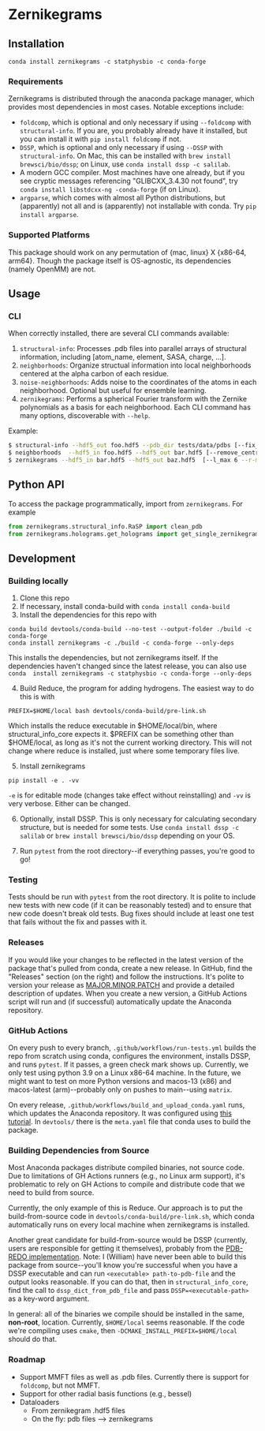 # Zernikegrams

## Installation
```
conda install zernikegrams -c statphysbio -c conda-forge
```

### Requirements
Zernikegrams is distributed through the anaconda package manager, which provides most dependencies in most cases. Notable exceptions include:
- `foldcomp`, which is optional and only necessary if using `--foldcomp` with `structural-info`. If you are, you probably already have it installed, but you can install it with `pip install foldcomp` if not.
- `DSSP`, which is optional and only necessary if using `--DSSP` with `structural-info`. On Mac, this can be installed with `brew install brewsci/bio/dssp`; on Linux, use `conda install dssp -c salilab`.
- A modern GCC compiler. Most machines have one already, but if you see cryptic messages referencing "GLIBCXX_3.4.30 not found", try `conda install libstdcxx-ng -conda-forge` (if on Linux). 
- `argparse`, which comes with almost all Python distributions, but (apparently) not all and is (apparently) not installable with conda. Try `pip install argparse`. 

### Supported Platforms
This package should work on any permutation of {mac, linux} X {x86-64, arm64}. Though the package itself is OS-agnostic, its dependencies (namely OpenMM) are not. 

## Usage
### CLI
When correctly installed, there are several CLI commands available:
1. `structural-info`: Processes .pdb files into parallel arrays of structural information, including [atom_name, element, SASA, charge, ...].
2. `neighborhoods`: Organize structual information into local neighborhoods centered at the alpha carbon of each residue.
3. `noise-neighborhoods`: Adds noise to the coordinates of the atoms in each neighborhood. Optional but useful for ensemble learning.
4. `zernikegrams`: Performs a spherical Fourier transform with the Zernike polynomials as a basis for each neighborhood. 
Each CLI command has many options, discoverable with `--help`.

Example:
```bash
$ structural-info --hdf5_out foo.hdf5 --pdb_dir tests/data/pdbs [--fix_pdbs --add_hydrogens --SASA --charge --DSSP ...]
$ neighborhoods  --hdf5_in foo.hdf5 --hdf5_out bar.hdf5 [--remove_central_residue --r_max 10 ...]
$ zernikegrams --hdf5_in bar.hdf5 --hdf5_out baz.hdf5  [--l_max 6 --r-max 10 ...]
```

## Python API
To access the package programmatically, import from `zernikegrams`. For example
```python
from zernikegrams.structural_info.RaSP import clean_pdb
from zernikegrams.holograms.get_holograms import get_single_zernikegram
```

## Development
### Building locally
1. Clone this repo
2. If necessary, install conda-build with `conda install conda-build`
3. Install the dependencies for this repo with 
```
conda build devtools/conda-build --no-test --output-folder ./build -c conda-forge
conda install zernikegrams -c ./build -c conda-forge --only-deps
```
This installs the dependencies, but not zernikegrams itself. If the dependencies haven't changed since
the latest release, you can also use `conda  install zernikegrams -c statphysbio -c conda-forge --only-deps`

4. Build Reduce, the program for adding hydrogens. The easiest way to do this is with
```
PREFIX=$HOME/local bash devtools/conda-build/pre-link.sh
```
Which installs the reduce executable in $HOME/local/bin, where structural_info_core expects it. $PREFIX can be something
other than $HOME/local, as long as it's not the current working directory. This will not change where reduce is installed, just where some
temporary files live.

5. Install zernikegrams
```
pip install -e . -vv
```
`-e` is for editable mode (changes take effect without reinstalling) and `-vv` is very verbose. Either can be changed.

6. Optionally, install DSSP. This is only necessary for calculating secondary structure, but is needed for some tests. Use `conda install dssp -c salilab` or `brew install brewsci/bio/dssp` depending on your OS.
  
7. Run `pytest` from the root directory--if everything passes, you're good to go!

### Testing
Tests should be run with `pytest` from the root directory. It is polite to include new tests with new code (if it can be reasonably tested) and to ensure that new code doesn't break old tests. Bug fixes should include at least one test that fails without the fix and passes with it.

### Releases
If you would like your changes to be reflected in the latest version of the package that's pulled from conda, create a new release. In GitHub, find the "Releases" section (on the right) and follow the instructions. It's polite to version your release as [MAJOR.MINOR.PATCH](https://semver.org/) and provide a detailed description of updates. When you create a new version, a GitHub Actions script will run and (if successful) automatically update the Anaconda repository.

### GitHub Actions
On every push to every branch, `.github/workflows/run-tests.yml` builds the repo from scratch using conda, configures the environment, installs DSSP, and runs `pytest`. If it passes, a green check mark shows up. Currently, we only test using python 3.9 on a Linux x86-64 machine. In the future, we might want to test on more Python versions and macos-13 (x86) and macos-latest (arm)--probably only on pushes to main--using `matrix`. 

On every release, `.github/workflows/build_and_upload_conda.yaml` runs, which updates the Anaconda repository. It was configured using [this tutorial](https://github.com/marketplace/actions/build-and-upload-conda-packages). In `devtools/` there is the `meta.yaml` file that conda uses to build the package.

### Building Dependencies from Source
Most Anaconda packages distribute compiled binaries, not source code. Due to limitations of GH Actions runners (e.g., no Linux arm support), it's problematic to rely on GH Actions to compile and distribute code that we need to build from source.

Currently, the only example of this is Reduce. Our approach is to put the build-from-source code in `devtools/conda-build/pre-link.sh`, which conda automatically runs on every local machine when zernikegrams is installed. 

Another great candidate for build-from-source would be DSSP (currently, users are responsible for getting it themselves), probably from the [PDB-REDO implementation](https://github.com/PDB-REDO/dssp). Note: I (William) have never been able to build this package from source--you'll know you're successful when you have a DSSP executable and can run `<executable> path-to-pdb-file` and the output looks reasonable. If you can do that, then in `structural_info_core`, find the call to `dssp_dict_from_pdb_file` and pass `DSSP=<executable-path>` as a key-word argument. 

In general: all of the binaries we compile should be installed in the same, **non-root**, location. Currently, `$HOME/local` seems reasonable. If the code we're compiling uses `cmake`, then `-DCMAKE_INSTALL_PREFIX=$HOME/local` should do that. 

### Roadmap
- Support MMFT files as well as .pdb files. Currently there is support for `foldcomp`, but not MMFT.
- Support for other radial basis functions (e.g., bessel)
- Dataloaders
  - From zernikegram .hdf5 files
  - On the fly: pdb files --> zernikegrams
